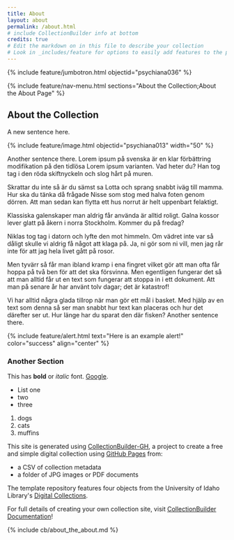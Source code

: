 ```yaml
---
title: About
layout: about
permalink: /about.html
# include CollectionBuilder info at bottom
credits: true
# Edit the markdown on in this file to describe your collection
# Look in _includes/feature for options to easily add features to the page
---
```


{% include feature/jumbotron.html objectid="psychiana036" %}

{% include feature/nav-menu.html sections="About the Collection;About the About Page" %}

## About the Collection

A new sentence here. 

{% include feature/image.html objectid="psychiana013" width="50" %}

Another sentence there.
Lorem ipsum på svenska är en klar förbättring modifikation på den tidlösa Lorem ipsum varianten. Vad heter du? Han tog tag i den röda skiftnyckeln och slog hårt på muren. 

Skrattar du inte så är du sämst sa Lotta och sprang snabbt iväg till mamma. Hur ska du tänka då frågade Nisse som stog med halva foten genom dörren. Att man sedan kan flytta ett hus norrut är helt uppenbart felaktigt. 

Klassiska galenskaper man aldrig får använda är alltid roligt. Galna kossor lever glatt på åkern i norra Stockholm. Kommer du på fredag? 

Niklas tog tag i datorn och lyfte den mot himmeln. Om vädret inte var så dåligt skulle vi aldrig få något att klaga på. Ja, ni gör som ni vill, men jag rår inte för att jag hela livet gått på rosor. 

Men tyvärr så får man ibland kramp i ena fingret vilket gör att man ofta får hoppa på två ben för att det ska försvinna. Men egentligen fungerar det så att man alltid får ut en text som fungerar att stoppa in i ett dokument. Att man på senare år har använt tolv dagar; det är katastrof! 

Vi har alltid några glada tillrop när man gör ett mål i basket. Med hjälp av en text som denna så ser man snabbt hur text kan placeras och hur det därefter ser ut. Hur länge har du sparat den där fisken?
Another sentence there.

{% include feature/alert.html text="Here is an example alert!" color="success" align="center" %}

### Another Section 

This has **bold** or *italic* font. 
[Google](https://www.google.com/).

- List one
- two 
- three

1. dogs
2. cats
3. muffins

This site is generated using [CollectionBuilder-GH](https://collectionbuilding.github.io/gh/), a project to create a free and simple digital collection using [GitHub Pages](https://pages.github.com/) from: 

- a CSV of collection metadata
- a folder of JPG images or PDF documents

The template repository features four objects from the University of Idaho Library's [Digital Collections](https://www.lib.uidaho.edu/digital). 

For full details of creating your own collection site, visit [CollectionBuilder Documentation](https://collectionbuilder.github.io/cb-docs/)!

<!-- IMPORTANT!!! DELETE this comment and the include below when you are finished editing this page for your collection. The include below introduces about page features. They will show up on your collection's about page until you delete it.  -->
{% include cb/about_the_about.md %} 
